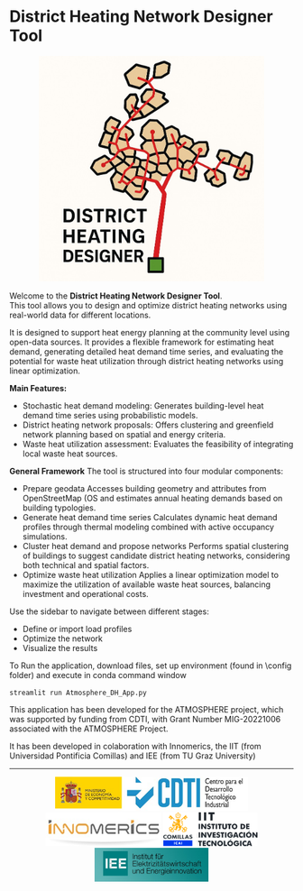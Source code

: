
# **District Heating Network Designer Tool**

<p align="center">
    <img src="logoApp.jpg" alt="District Heating Network Designer Tool Logo" height="400"/>
</p>

Welcome to the **District Heating Network Designer Tool**.  
This tool allows you to design and optimize district heating networks using real-world data for different locations.
    
It is designed to support heat energy planning at the community level using open-data sources. It provides a flexible framework for estimating heat demand, generating detailed heat demand time series, and evaluating the potential for waste heat utilization through district heating networks using linear optimization.

**Main Features:**
- Stochastic heat demand modeling: Generates building-level heat demand time series using probabilistic models.
- District heating network proposals: Offers clustering and greenfield network planning based on spatial and energy criteria.
- Waste heat utilization assessment: Evaluates the feasibility of integrating local waste heat sources.

**General Framework**
The tool is structured into four modular components:
- Prepare geodata Accesses building geometry and attributes from OpenStreetMap (OS and estimates annual heating demands based on building typologies.
- Generate heat demand time series Calculates dynamic heat demand profiles through thermal modeling combined with active occupancy simulations.
- Cluster heat demand and propose networks Performs spatial clustering of buildings to suggest candidate district heating networks, considering both technical and spatial factors.
- Optimize waste heat utilization Applies a linear optimization model to maximize the utilization of available waste heat sources, balancing investment and operational costs.

Use the sidebar to navigate between different stages:
- Define or import load profiles  
- Optimize the network  
- Visualize the results

To Run the application, download files, set up environment (found in \config folder) and execute in conda command window

```
streamlit run Atmosphere_DH_App.py
```

This application has been developed for the ATMOSPHERE project, which was supported by funding from CDTI, with Grant Number MIG-20221006 associated with the ATMOSPHERE Project.

It has been developed in colaboration with Innomerics, the IIT (from Universidad Pontificia Comillas) and IEE (from TU Graz University)

---

<p align="center">
  <img src="CDTI.jpg" alt="CDTI Logo" height="60"/>
  <img src="Logo_innomerics.jpg" alt="Innomerics Logo" height="60"/>
  <img src="Logo IIT_Color.jpg" alt="IIT Logo" height="60"/>
  <img src="Logo_IEE.jpg" alt="IEE Logo" height="60"/>
</p>

